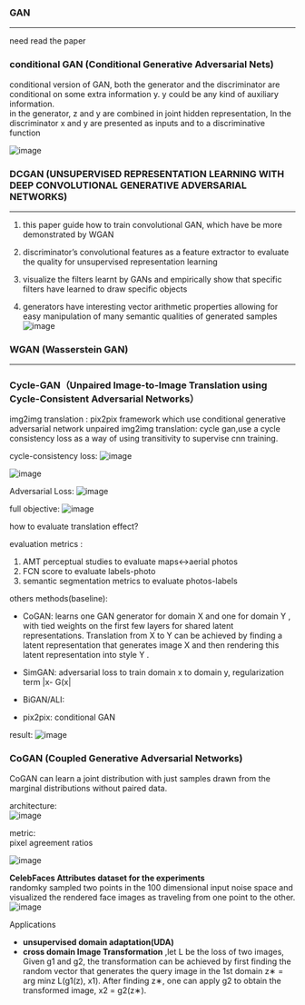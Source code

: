 ### GAN 
--------
need read the paper


### conditional GAN (Conditional Generative Adversarial Nets)
conditional version of GAN, both the generator and the discriminator are conditional on some extra information y. y could be 
any kind of auxiliary information.   
in the generator, z and y are combined in joint hidden representation, In the discriminator x and y are presented as 
inputs and to a discriminative function 


![image](https://user-images.githubusercontent.com/19379550/66732119-19133780-ee8d-11e9-97fb-eee0adf88d6e.png)






### DCGAN (UNSUPERVISED REPRESENTATION LEARNING WITH DEEP CONVOLUTIONAL GENERATIVE ADVERSARIAL NETWORKS)
-----
1. this paper guide how to train convolutional GAN, which have be more demonstrated by WGAN    

2. discriminator’s convolutional features as a feature extractor to evaluate the quality for unsupervised representation learning     

3. visualize the filters learnt by GANs and empirically show that specific filters have learned to draw specific objects    

4. generators have interesting vector arithmetic properties allowing for easy manipulation of many semantic qualities of generated samples   
![image](https://user-images.githubusercontent.com/19379550/65681697-037bd080-e08c-11e9-9cb2-56c8dff8471e.png)


### WGAN (Wasserstein GAN)
-----





### Cycle-GAN（Unpaired Image-to-Image Translation using Cycle-Consistent Adversarial Networks）

img2img translation : pix2pix framework which use conditional generative adversarial network
unpaired img2img translation: cycle gan,use a cycle consistency loss as a way of using transitivity to supervise cnn training.


cycle-consistency loss:
![image](https://user-images.githubusercontent.com/19379550/66536259-e85e9580-eb4e-11e9-9dad-19714c3be39b.png)

![image](https://user-images.githubusercontent.com/19379550/66537007-86535f80-eb51-11e9-8aaf-05540dc42af1.png)


Adversarial Loss:
![image](https://user-images.githubusercontent.com/19379550/66536995-7e93bb00-eb51-11e9-98da-c6ccf3e888dd.png)

full objective:
![image](https://user-images.githubusercontent.com/19379550/66537052-af73f000-eb51-11e9-939b-a09ca317f13c.png)


how to evaluate translation effect?

evaluation metrics :
1. AMT perceptual studies to evaluate maps<->aerial photos
2. FCN score to evaluate labels-photo
3. semantic segmentation metrics to evaluate photos-labels


others methods(baseline):    
- CoGAN: learns one GAN generator for domain X and one for domain Y , with tied weights on the first few layers for shared 
latent representations. Translation from X to Y can be achieved by finding a latent representation that generates 
image X and then rendering this latent representation into style Y .     
  
- SimGAN: adversarial loss to train domain x to domain y, regularization term |x- G(x|    

- BiGAN/ALI: 

- pix2pix: conditional GAN


result:
![image](https://user-images.githubusercontent.com/19379550/66555091-abab9200-eb80-11e9-8121-a85aba522a82.png)


### CoGAN (Coupled Generative Adversarial Networks)

CoGAN can learn a joint distribution with just samples drawn from the marginal distributions without paired data.    


architecture:   
![image](https://user-images.githubusercontent.com/19379550/66641776-fa732d80-ec4d-11e9-9f42-56bea6202dff.png)


metric:   
pixel agreement ratios

![image](https://user-images.githubusercontent.com/19379550/66693247-91d19280-ecd9-11e9-9a39-d98146dc9ceb.png)

**CelebFaces Attributes dataset for the experiments**    
randomky sampled two points in the 100 dimensional input noise space and visualized the rendered face images as traveling
 from one point to the other.
![image](https://user-images.githubusercontent.com/19379550/66693422-30122800-ecdb-11e9-9ecd-73a4ab9f010e.png)



Applications
- **unsupervised domain adaptation(UDA)**
- **cross domain Image Transformation** ,let L be the loss of two images, Given g1 and g2, the transformation can be 
achieved by first finding the random vector that generates the query image in the 1st domain z∗ = arg minz L(g1(z), x1). 
After finding z∗, one can apply g2 to obtain the transformed image, x2 = g2(z∗). 